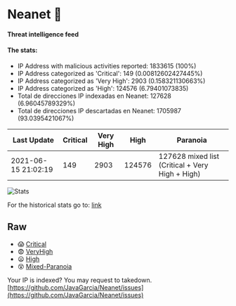 # Neanet :hocho:
#### Threat intelligence feed
#### The stats:

- IP Address with malicious activities reported: 1833615 (100%)
- IP Address categorized as 'Critical':  149 (0.00812602427445%)
- IP Address categorized as 'Very High':  2903 (0.158321130663%)
- IP Address categorized as 'High':  124576 (6.79401073835)
- Total de direcciones IP indexadas en Neanet:  127628 (6.96045789329%)
- Total de direcciones IP descartadas en Neanet:  1705987 (93.0395421067%)

| Last Update | Critical | Very High | High | Paranoia |
| --- | --- | --- | --- | --- |
| 2021-06-15 21:02:19 | 149 | 2903 | 124576 | 127628 mixed list (Critical + Very High + High)|

![Stats](https://docs.google.com/spreadsheets/d/e/2PACX-1vSnaNMIXVabIpDJjufMlzH7poXnshF3mgd8Is1g9ytUEzVsP5my4Trn8f-xkoLLQ38xpL3HtmUexLo6/pubchart?oid=501124687&format=image)

For the historical stats go to: [link](/stats.csv)
## Raw
- :scream: [Critical](https://raw.githubusercontent.com/JavaGarcia/Neanet/master/blacklists/neanet_critical.txt)
- :fearful: [VeryHigh](https://raw.githubusercontent.com/JavaGarcia/Neanet/master/blacklists/neanet_veryHigh.txtt)
- :frowning: [High](https://raw.githubusercontent.com/JavaGarcia/Neanet/master/blacklists/neanet_high.txt)
- :dizzy_face: [Mixed-Paranoia](https://raw.githubusercontent.com/JavaGarcia/Neanet/master/blacklists/neanet_all.txt)


Your IP is indexed? You may request to takedown. [https://github.com/JavaGarcia/Neanet/issues](https://github.com/JavaGarcia/Neanet/issues)

































































































































































































































































































































































































































































































































































































































































































































































































































































































































































































































































































































































































































































































































































































































































































































































































































































































































































































































































































































































































































































































































































































































































































































































































































































































































































































































































































































































































































































































































































































































































































































































































































































































































































































































































































































































































































































































































































































































































































































































































































































































































































































































































































































































































































































































































































































































































































































































































































































































































































































































































































































































































































































































































































































































































































































































































































































































































































































































































































































































































































































































































































































































































































































































































































































































































































































































































































































































































































































































































































































































































































































































































































